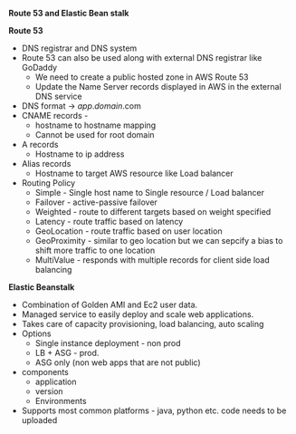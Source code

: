**Route 53 and Elastic Bean stalk**

**Route 53**
* DNS registrar and DNS system
* Route 53 can also be used along with external DNS registrar like GoDaddy
    * We need to create a public hosted zone in AWS Route 53
    * Update the Name Server records displayed in AWS in the external DNS service
* DNS format -> _app_._domain_.com
* CNAME records -
    *  hostname to hostname mapping
    * Cannot be used for root domain
* A records
    * Hostname to ip address
* Alias records
    * Hostname to target AWS resource like Load balancer
* Routing Policy
    * Simple - Single host name to Single resource / Load balancer
    * Failover - active-passive failover
    * Weighted - route to different targets based on weight specified
    * Latency - route traffic based on latency
    * GeoLocation - route traffic based on user location
    * GeoProximity - similar to geo location but we can sepcify a bias to shift more traffic to one location
    * MultiValue - responds with multiple records for client side load balancing

**Elastic Beanstalk**
* Combination of Golden AMI and Ec2 user data. 
* Managed service to easily deploy and scale web applications. 
* Takes care of capacity provisioning, load balancing, auto scaling 
* Options
    * Single instance deployment - non prod
    * LB + ASG - prod.
    * ASG only (non web apps that are not public)
* components
    * application
    * version
    * Environments
* Supports most common platforms - java, python etc. code needs to be uploaded
